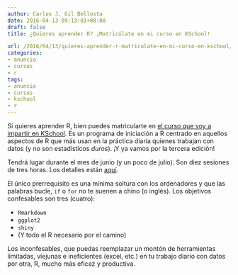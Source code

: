 ```yaml
---
author: Carlos J. Gil Bellosta
date: 2016-04-13 09:13:01+00:00
draft: false
title: ¿Quieres aprender R? ¡Matricúlate en mi curso en KSchool!

url: /2016/04/13/quieres-aprender-r-matriculate-en-mi-curso-en-kschool/
categories:
- anuncio
- cursos
- r
tags:
- anuncio
- cursos
- kschool
- r
---
```


Si quieres aprender R, bien puedes matricularte en [el curso que voy a impartir en KSchool](http://kschool.com/cursos/madrid/programa-profesional-de-iniciacion-a-r/). Es un programa de iniciación a R centrado en aquellos aspectos de R que más usan en la práctica diaria quienes trabajan con datos (y no son estadísticos _duros_). ¡Y ya vamos por la tercera edición!

Tendrá lugar durante el mes de junio (y un poco de julio). Son diez sesiones de tres horas. Los detalles están [aquí](http://kschool.com/cursos/madrid/programa-profesional-de-iniciacion-a-r/).

El único prerrequisito es una mínima soltura con los ordenadores y que las palabras bucle, `if` o `for` no te suenen a chino (o inglés). Los objetivos confesables son tres (cuatro):

* `Rmarkdown`
* `ggplot2`
* `shiny`
* (Y todo el R necesario por el camino)

Los inconfesables, que puedas reemplazar un montón de herramientas limitadas, viejunas e ineficientes (excel, etc.) en tu trabajo diario con datos por otra, R, mucho más eficaz y productiva.
